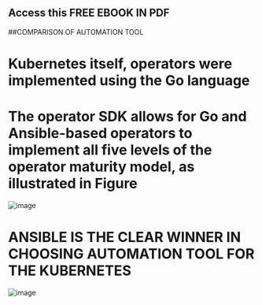 ## Access this FREE EBOOK IN PDF 

##COMPARISON OF AUTOMATION TOOL 

# Kubernetes itself, operators were implemented using the Go language
# The operator SDK allows for Go and Ansible-based operators to implement all five levels of the operator maturity model, as illustrated in Figure

![image](https://user-images.githubusercontent.com/107435692/234902408-c98ae22c-5ad5-454a-b248-98a725d05a76.png)

# ANSIBLE IS THE CLEAR WINNER IN CHOOSING AUTOMATION TOOL FOR THE KUBERNETES

![image](https://user-images.githubusercontent.com/107435692/234902523-2751e277-2835-4e34-a19f-110767f03a6d.png)

